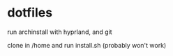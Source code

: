 # dotfiles
run archinstall with hyprland, and git

clone in /home and run install.sh (probably won't work)
